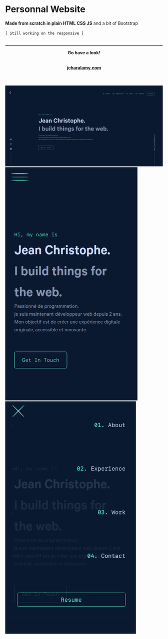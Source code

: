 <link rel="stylesheet" type="text/css" media="all" href="./css/md.css" />

# Personnal Website

**Made from scratch in plain HTML CSS JS** and a bit of Bootstrap
<br>

`[ Still working on the responsive ]`
<br><br>

---

<div align="center">
    <b>
      Go have a look!<br><br>
    <a href="https://jcharalamy.com"><p>jcharalamy.com</p></a>
  </b>
  </div>
<br><br>
<img class="img" src="./img/pic_readme_cv-min.png"/>
<div display="flex" class="mobile">
    <img class="imgM" src="./img/pic_readme_mobile1.png"/>
    <img class="imgM" src="./img/pic_readme_mobile.png"/>
</div>
